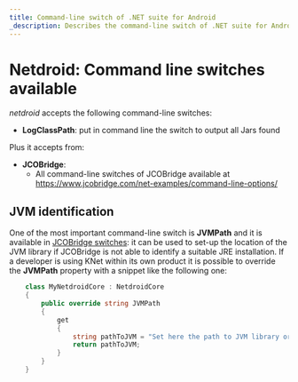 ```yaml
---
title: Command-line switch of .NET suite for Android
_description: Describes the command-line switch of .NET suite for Android
---
```


# Netdroid: Command line switches available

_netdroid_ accepts the following command-line switches:

* **LogClassPath**: put in command line the switch to output all Jars found

Plus it accepts from:
* **JCOBridge**:
  * All command-line switches of JCOBridge available at https://www.jcobridge.com/net-examples/command-line-options/

## JVM identification

One of the most important command-line switch is **JVMPath** and it is available in [JCOBridge switches](https://www.jcobridge.com/net-examples/command-line-options/): it can be used to set-up the location of the JVM library if JCOBridge is not able to identify a suitable JRE installation.
If a developer is using KNet within its own product it is possible to override the **JVMPath** property with a snippet like the following one:

```c#
    class MyNetdroidCore : NetdroidCore
    {
        public override string JVMPath
        {
            get
            {
                string pathToJVM = "Set here the path to JVM library or use your own search method";
                return pathToJVM;
            }
        }
    }
```

